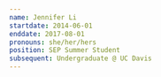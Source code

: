 ```yaml
---
name: Jennifer Li
startdate: 2014-06-01
enddate: 2017-08-01
pronouns: she/her/hers
position: SEP Summer Student
subsequent: Undergraduate @ UC Davis
---
```

